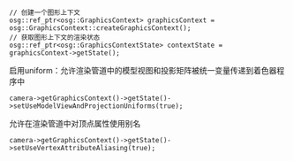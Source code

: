```
// 创建一个图形上下文 
osg::ref_ptr<osg::GraphicsContext> graphicsContext = osg::GraphicsContext::createGraphicsContext(); 
// 获取图形上下文的渲染状态 
osg::ref_ptr<osg::GraphicsContextState> contextState = graphicsContext->getState();
```

启用uniform：允许渲染管道中的模型视图和投影矩阵被统一变量传递到着色器程序中
```
camera->getGraphicsContext()->getState()->setUseModelViewAndProjectionUniforms(true);
```

允许在渲染管道中对顶点属性使用别名
```
camera->getGraphicsContext()->getState()->setUseVertexAttributeAliasing(true);
```
